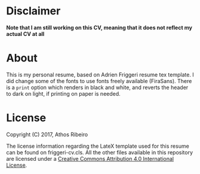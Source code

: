 # Disclaimer

**Note that I am still working on this CV, meaning that it does not reflect my
actual CV at all**

# About

This is my personal resume, based on Adrien Friggeri resume tex template. I did
change some of the fonts to use fonts freely available (FiraSans). There is a
`print` option which renders in black and white, and reverts the header to dark
on light, if printing on paper is needed.

# License

Copyright (C) 2017, Athos Ribeiro

The license information regarding the LateX template used for this resume can
be found on friggeri-cv.cls. All the other files available in this repository
are licensed under a [Creative Commons Attribution 4.0 International
License](https://creativecommons.org/licenses/by/4.0/).
